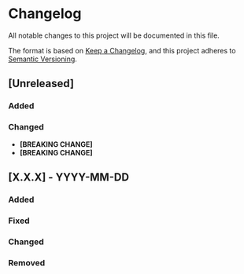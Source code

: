 # Changelog
All notable changes to this project will be documented in this file.

The format is based on [Keep a Changelog](https://keepachangelog.com/en/1.0.0/),
and this project adheres to [Semantic Versioning](https://semver.org/spec/v2.0.0.html).

## [Unreleased]
### Added

### Changed
- **[BREAKING CHANGE]** 
- **[BREAKING CHANGE]**

## [X.X.X] - YYYY-MM-DD
### Added

### Fixed

### Changed

### Removed 
